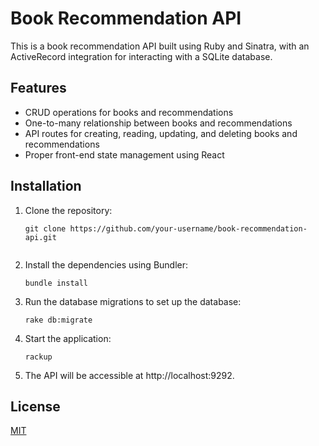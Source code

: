 # Book Recommendation API

This is a book recommendation API built using Ruby and Sinatra, with an ActiveRecord integration for interacting with a SQLite database.

## Features

- CRUD operations for books and recommendations
- One-to-many relationship between books and recommendations
- API routes for creating, reading, updating, and deleting books and recommendations
- Proper front-end state management using React

## Installation

1. Clone the repository:

   ```shell
   git clone https://github.com/your-username/book-recommendation-api.git
 
2. Install the dependencies using Bundler:
    ```shell
    bundle install

3. Run the database migrations to set up the database:
    ```shell
    rake db:migrate
4. Start the application:
    ```shell
    rackup

5. The API will be accessible at http://localhost:9292.

## License

[MIT](https://choosealicense.com/licenses/mit/)

